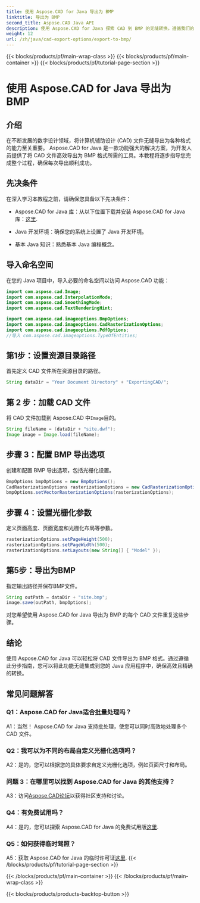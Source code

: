 ```yaml
---
title: 使用 Aspose.CAD for Java 导出为 BMP
linktitle: 导出为 BMP
second_title: Aspose.CAD Java API
description: 使用 Aspose.CAD for Java 探索 CAD 到 BMP 的无缝转换。遵循我们的分步指南，实现高效、精确的导出。
weight: 12
url: /zh/java/cad-export-options/export-to-bmp/
---
```


{{< blocks/products/pf/main-wrap-class >}}
{{< blocks/products/pf/main-container >}}
{{< blocks/products/pf/tutorial-page-section >}}

# 使用 Aspose.CAD for Java 导出为 BMP

## 介绍

在不断发展的数字设计领域，将计算机辅助设计 (CAD) 文件无缝导出为各种格式的能力至关重要。 Aspose.CAD for Java 是一款功能强大的解决方案，为开发人员提供了将 CAD 文件高效导出为 BMP 格式所需的工具。本教程将逐步指导您完成整个过程，确保每次导出顺利成功。

## 先决条件

在深入学习本教程之前，请确保您具备以下先决条件：

- Aspose.CAD for Java 库：从以下位置下载并安装 Aspose.CAD for Java 库：[这里](https://releases.aspose.com/cad/java/).

- Java 开发环境：确保您的系统上设置了 Java 开发环境。

- 基本 Java 知识：熟悉基本 Java 编程概念。

## 导入命名空间

在您的 Java 项目中，导入必要的命名空间以访问 Aspose.CAD 功能：

```java
import com.aspose.cad.Image;
import com.aspose.cad.InterpolationMode;
import com.aspose.cad.SmoothingMode;
import com.aspose.cad.TextRenderingHint;

import com.aspose.cad.imageoptions.BmpOptions;
import com.aspose.cad.imageoptions.CadRasterizationOptions;
import com.aspose.cad.imageoptions.PdfOptions;
//导入 com.aspose.cad.imageoptions.TypeOfEntities;
```

## 第1步：设置资源目录路径

首先定义 CAD 文件所在资源目录的路径。

```java
String dataDir = "Your Document Directory" + "ExportingCAD/";
```

## 第 2 步：加载 CAD 文件

将 CAD 文件加载到 Aspose.CAD 中`Image`目的。

```java
String fileName = (dataDir + "site.dwf");
Image image = Image.load(fileName);
```

## 步骤 3：配置 BMP 导出选项

创建和配置 BMP 导出选项，包括光栅化设置。

```java
BmpOptions bmpOptions = new BmpOptions();
CadRasterizationOptions rasterizationOptions = new CadRasterizationOptions();
bmpOptions.setVectorRasterizationOptions(rasterizationOptions);
```

## 步骤 4：设置光栅化参数

定义页面高度、页面宽度和光栅化布局等参数。

```java
rasterizationOptions.setPageHeight(500);
rasterizationOptions.setPageWidth(500);
rasterizationOptions.setLayouts(new String[] { "Model" });
```

## 第5步：导出为BMP

指定输出路径并保存BMP文件。

```java
String outPath = dataDir + "site.bmp";
image.save(outPath, bmpOptions);
```

对您希望使用 Aspose.CAD for Java 导出为 BMP 的每个 CAD 文件重复这些步骤。

## 结论

使用 Aspose.CAD for Java 可以轻松将 CAD 文件导出为 BMP 格式。通过遵循此分步指南，您可以将此功能无缝集成到您的 Java 应用程序中，确保高效且精确的转换。

## 常见问题解答

### Q1：Aspose.CAD for Java适合批量处理吗？

A1：当然！ Aspose.CAD for Java 支持批处理，使您可以同时高效地处理多个 CAD 文件。

### Q2：我可以为不同的布局自定义光栅化选项吗？

A2：是的，您可以根据您的具体要求自定义光栅化选项，例如页面尺寸和布局。

### 问题 3：在哪里可以找到 Aspose.CAD for Java 的其他支持？

 A3：访问[Aspose.CAD论坛](https://forum.aspose.com/c/cad/19)以获得社区支持和讨论。

### Q4：有免费试用吗？

 A4：是的，您可以探索 Aspose.CAD for Java 的免费试用版[这里](https://releases.aspose.com/).

### Q5：如何获得临时驾照？

A5：获取 Aspose.CAD for Java 的临时许可证[这里](https://purchase.aspose.com/temporary-license/).
{{< /blocks/products/pf/tutorial-page-section >}}

{{< /blocks/products/pf/main-container >}}
{{< /blocks/products/pf/main-wrap-class >}}

{{< blocks/products/products-backtop-button >}}
